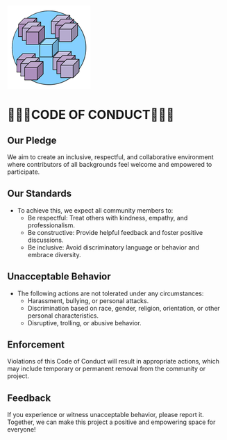 ![logo](/Images/icon-192x192.png)
# 🤍🩵💜CODE OF CONDUCT💜🩵🤍

## Our Pledge
We aim to create an inclusive, respectful, and collaborative environment where contributors of all backgrounds feel welcome and empowered to participate.

## Our Standards

- To achieve this, we expect all community members to:
    - Be respectful: Treat others with kindness, empathy, and professionalism.
    - Be constructive: Provide helpful feedback and foster positive discussions.
    - Be inclusive: Avoid discriminatory language or behavior and embrace diversity.

## Unacceptable Behavior

- The following actions are not tolerated under any circumstances:
    - Harassment, bullying, or personal attacks.
    - Discrimination based on race, gender, religion, orientation, or other personal characteristics.
    - Disruptive, trolling, or abusive behavior.

## Enforcement

Violations of this Code of Conduct will result in appropriate actions, which may include temporary or permanent removal from the community or project.

## Feedback

If you experience or witness unacceptable behavior, please report it.
Together, we can make this project a positive and empowering space for everyone!
